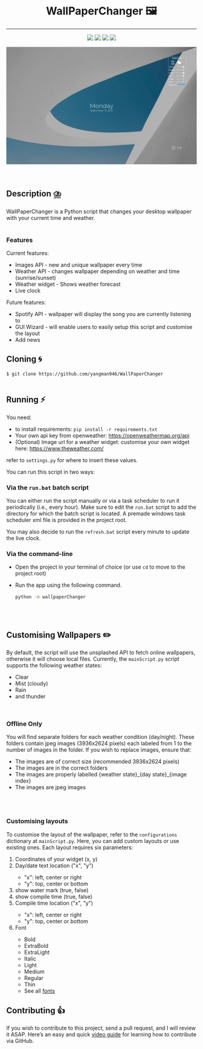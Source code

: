 

<h1 align="center">
    WallPaperChanger 🖼️
</h1>
<hr>
<p align="center">
    <img src="https://img.shields.io/badge/os-linux%2C%20windows%2C%20macos-blue.svg"> 
    <img src="https://img.shields.io/github/stars/yangman946/WallPaperChanger?color=ccf">
    <img src="https://img.shields.io/badge/license-MIT-dfd.svg">
    <img src="https://img.shields.io/github/contributors/yangman946/WallPaperChanger?color=9ea">
    
</p>

<p align="center">
    <img src=".github/images/wallpaper.jpeg" alt="wallpaper">
</p>

<br>

## Description ⛈️
WallPaperChanger is a Python script that changes your desktop wallpaper with your current time and weather.
<br>
<br>

### Features

Current features:
<ul>
  <li>Images API - new and unique wallpaper every time </li>
  <li>Weather API - changes wallpaper depending on weather and time (sunrise/sunset) </li>
  <li>Weather widget - Shows weather forecast </li>
  <li>Live clock </li>
</ul>

Future features:
<ul>
  <li>Spotify API - wallpaper will display the song you are currently listening to </li>
  <li>GUI Wizard - will enable users to easily setup this script and customise the layout </li>
  <li>Add news </li>
</ul>

## Cloning 🌀

`$ git clone https://github.com/yangman946/WallPaperChanger`
<br>
<br>

## Running ⚡

You need:

- to install requirements: `pip install -r requirements.txt`
- Your own api key from openweather: https://openweathermap.org/api
- (Optional) Image url for a weather widget: customise your own widget here: https://www.theweather.com/

refer to `settings.py` for where to insert these values. 

You can run this script in two ways:

### Via the `run.bat` batch script

You can either run the script manually or via a task scheduler to run it periodically (i.e., every hour).
Make sure to edit the `run.bat` script to add the directory for which the batch script is located.
A premade windows task scheduler xml file is provided in the project root.

You may also decide to run the `refresh.bat` script every minute to update the live clock. 

### Via the command-line

- Open the project in your terminal of choice (or use `cd` to move to the project root)
- Run the app using the following command.

  ```bash
  python -m wallpaperChanger
  ```

<br>
<br>

## Customising Wallpapers ✏️

By default, the script will use the unsplashed API to fetch online wallpapers, otherwise it will choose local files.
Currently, the `mainScript.py` script supports the following weather states:
<ul>
  <li>Clear </li>
  <li>Mist (cloudy)</li>
  <li>Rain </li>
  <li>and thunder </li>
</ul>

<br>

### Offline Only

You will find separate folders for each weather condition (day/night). 
These folders contain jpeg images (3936x2624 pixels) each labeled from 1 to the number of images in the folder. 
If you wish to replace images, ensure that:
<br>
<ul>
  <li>The images are of correct size (recommended 3936x2624 pixels)</li>
  <li>The images are in the correct folders</li>
  <li>The images are properly labelled {weather state}_{day state}_{image index} </li>
  <li>The images are jpeg images </li>
</ul>
<br>
<br>

### Customising layouts

To customise the layout of the wallpaper, refer to the `configurations` dictionary at `mainScript.py`.
Here, you can add custom layouts or use existing ones. Each layout requires six parameters:

<ol>
  <li>Coordinates of your widget (x, y)</li>
  <li>Day/date text location ("x", "y")</li>
    <ul>
        <li>"x": left, center or right </li>
        <li>"y": top, center or bottom </li>
    </ul>
  <li>show water mark (true, false)</li>
  <li>show compile time (true, false)</li>
  <li>Compile time location ("x", "y")</li>
    <ul>
        <li>"x": left, center or right </li>
        <li>"y": top, center or bottom </li>
    </ul>
  <li>Font</li>
    <ul>
        <li>Bold</li>
        <li>ExtraBold</li>
        <li>ExtraLight</li>
        <li>Italic</li>
        <li>Light</li>
        <li>Medium</li>
        <li>Regular</li>
        <li>Thin</li>
        <li>See all <a href = "https://github.com/yangman946/WallPaperChanger/tree/main/assets/fonts/Montserrat">fonts</a></li>
    </ul>
</ol>

## Contributing 👍

If you wish to contribute to this project, send a pull request, and I will review it ASAP. Here’s an easy and quick [video guide](https://youtu.be/waEb2c9NDL8) for learning how to contribute via GitHub.


